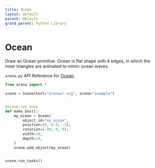 ```yaml
---
title: Ocean
layout: default
parent: Objects
grand_parent: Python Library
---
```


# Ocean

Draw an Ocean primitive. Ocean is flat shape with 4 edges, in which the inner triangles are animated to mimic ocean waves.

`arena-py` API Reference for [Ocean](/content/python-api/objects/ocean).

```python
from arena import *

scene = Scene(host="arenaxr.org", scene="example")


@scene.run_once
def make_box():
    my_ocean = Ocean(
        object_id="my_ocean",
        position=(0, 0.5, -3),
        rotation=(-90, 0, 0),
        width=10,
        depth=10,
    )
    scene.add_object(my_ocean)


scene.run_tasks()
```
